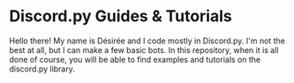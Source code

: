 # Discord.py Guides & Tutorials
Hello there! My name is Désirée and I code mostly in Discord.py. I'm not the best at all, but I can make a few basic bots. In this repository, when it is all done of course, you will be able to find examples and tutorials on the discord.py library.
